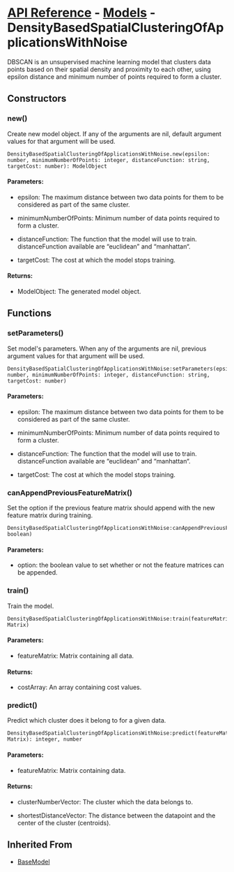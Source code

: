# [API Reference](../../API.md) - [Models](../Models.md) - DensityBasedSpatialClusteringOfApplicationsWithNoise

DBSCAN is an unsupervised machine learning model that clusters data points based on their spatial density and proximity to each other, using epsilon distance and minimum number of points required to form a cluster.

## Constructors

### new()

Create new model object. If any of the arguments are nil, default argument values for that argument will be used.

```
DensityBasedSpatialClusteringOfApplicationsWithNoise.new(epsilon: number, minimumNumberOfPoints: integer, distanceFunction: string, targetCost: number): ModelObject
```

#### Parameters:

* epsilon: The maximum distance between two data points for them to be considered as part of the same cluster.

* minimumNumberOfPoints: Minimum number of data points required to form a cluster.

* distanceFunction: The function that the model will use to train. distanceFunction available are “euclidean” and “manhattan“.

* targetCost: The cost at which the model stops training.

#### Returns:

* ModelObject: The generated model object.

## Functions

### setParameters()

Set model's parameters. When any of the arguments are nil, previous argument values for that argument will be used.

```
DensityBasedSpatialClusteringOfApplicationsWithNoise:setParameters(epsilon: number, minimumNumberOfPoints: integer, distanceFunction: string, targetCost: number)
```

#### Parameters:

* epsilon: The maximum distance between two data points for them to be considered as part of the same cluster.

* minimumNumberOfPoints: Minimum number of data points required to form a cluster.

* distanceFunction: The function that the model will use to train. distanceFunction available are “euclidean” and “manhattan“.

* targetCost: The cost at which the model stops training.

### canAppendPreviousFeatureMatrix()

Set the option if the previous feature matrix should append with the new feature matrix during training.

```
DensityBasedSpatialClusteringOfApplicationsWithNoise:canAppendPreviousFeatureMatrix(option: boolean)
```

#### Parameters:

* option: the boolean value to set whether or not the feature matrices can be appended.

### train()

Train the model.

```
DensityBasedSpatialClusteringOfApplicationsWithNoise:train(featureMatrix: Matrix)
```

#### Parameters:

* featureMatrix: Matrix containing all data.

#### Returns:

* costArray: An array containing cost values.

### predict()

Predict which cluster does it belong to for a given data.

```
DensityBasedSpatialClusteringOfApplicationsWithNoise:predict(featureMatrix: Matrix): integer, number
```

#### Parameters:

* featureMatrix: Matrix containing data.

#### Returns:

* clusterNumberVector: The cluster which the data belongs to.

* shortestDistanceVector: The distance between the datapoint and the center of the cluster (centroids).

## Inherited From

* [BaseModel](BaseModel.md)
